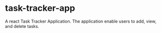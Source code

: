 # task-tracker-app
A react Task Tracker Application. The application enable users to add, view, and delete tasks.
